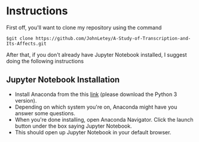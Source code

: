 # Instructions

First off, you'll want to clone my repository using the command

```
$git clone https://github.com/JohnLetey/A-Study-of-Transcription-and-Its-Affects.git
```

After that, if you don't already have Jupyter Notebook installed, I suggest doing the following instructions

## Jupyter Notebook Installation

- Install Anaconda from the this [link](https://www.anaconda.com/distribution/) (please download the Python 3 version).
- Depending on which system you're on, Anaconda might have you answer some questions.
- When you're done installing, open Anaconda Navigator. Click the launch button under the box saying Jupyter Notebook.
- This should open up Jupyter Notebook in your default browser.